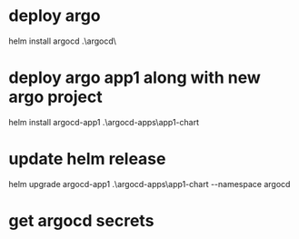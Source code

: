 # deploy argo
helm install argocd .\argocd\

# deploy argo app1 along with new argo project
helm install argocd-app1 .\argocd-apps\app1-chart

# update helm release
helm upgrade argocd-app1 .\argocd-apps\app1-chart --namespace argocd

# get argocd secrets
